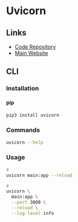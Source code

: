 # Uvicorn

## Links

- [Code Repository](https://github.com/encode/uvicorn)
- [Main Website](https://uvicorn.org/#introduction)

## CLI

### Installation

#### pip

```sh
pip3 install uvicorn
```

### Commands

```sh
uvicorn --help
```

### Usage

```sh
#
uvicorn main:app --reload

#
uvicorn \
  main:app \
  --port 3000 \
  --reload \
  --log-level info
```
